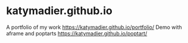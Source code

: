 # katymadier.github.io


A portfolio of my work https://katymadier.github.io/portfolio/
Demo with aframe and poptarts https://katymadier.github.io/poptart/


